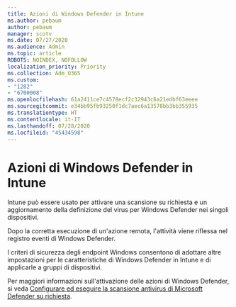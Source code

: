 ```yaml
---
title: Azioni di Windows Defender in Intune
ms.author: pebaum
author: pebaum
manager: scotv
ms.date: 07/27/2020
ms.audience: Admin
ms.topic: article
ROBOTS: NOINDEX, NOFOLLOW
localization_priority: Priority
ms.collection: Adm_O365
ms.custom:
- "1282"
- "6700008"
ms.openlocfilehash: 61a2411ce7c4578ecf2c32943c6a21edbf63eeee
ms.sourcegitcommit: e34bb95fb93250f1dc7aec6a13578bb3bb355935
ms.translationtype: HT
ms.contentlocale: it-IT
ms.lasthandoff: 07/28/2020
ms.locfileid: "45434598"
---
```

# <a name="windows-defender-actions-in-intune"></a>Azioni di Windows Defender in Intune

Intune può essere usato per attivare una scansione su richiesta e un aggiornamento della definizione del virus per Windows Defender nei singoli dispositivi.

Dopo la corretta esecuzione di un'azione remota, l'attività viene riflessa nel registro eventi di Windows Defender.

I criteri di sicurezza degli endpoint Windows consentono di adottare altre impostazioni per le caratteristiche di Windows Defender in Intune e di applicarle a gruppi di dispositivi.

Per maggiori informazioni sull'attivazione delle azioni di Windows Defender, si veda [Configurare ed eseguire la scansione antivirus di Microsoft Defender su richiesta](https://docs.microsoft.com/windows/security/threat-protection/windows-defender-antivirus/run-scan-windows-defender-antivirus).